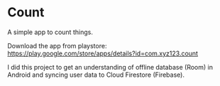 # Count
A simple app to count things.

Download the app from playstore: https://play.google.com/store/apps/details?id=com.xyz123.count

I did this project to get an understanding of offline database (Room) in Android and syncing user data to Cloud Firestore (Firebase).

